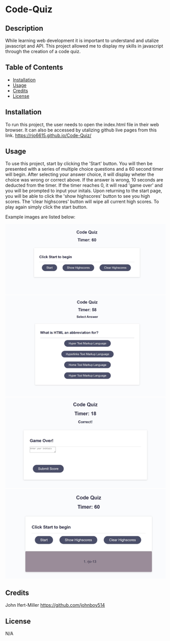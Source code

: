 # Code-Quiz

## Description

While learning web development it is important to understand and utalize javascript and API.
This project allowed me to display my skills in javascript through the creation of a code quiz.

## Table of Contents

- [Installation](#installation)
- [Usage](#usage)
- [Credits](#credits)
- [License](#license)

## Installation

To run this project, the user needs to open the index.html file in their web browser. It can also be
accessed by utalizing github live pages from this link. https://rjo6615.github.io/Code-Quiz/

## Usage

To use this project, start by clicking the 'Start' button. You will then be presented with a series of multiple choice questions and a 60 second timer will begin. After selecting your answer choice, it will display wheter the choice was wrong or correct above. If the answer is wrong, 10 seconds are deducted from the timer. If the timer reaches 0, it will read 'game over' and you will be prompted to input your initals. Upon returning to the start page, you will be able to click the 'show highscores' button to see you high scores. The 'clear highscores' button will wipe all current high scores. To play again simply click the start button.

Example images are listed below:

![Home Page](assets/images/image1.jpg)
![Password length](assets/images/image2.jpg)
![Criteria](assets/images/image3.jpg)
![Displayed password](assets/images/image4.jpg)

## Credits

John Ifert-Miller
https://github.com/johnboy514

## License

N/A